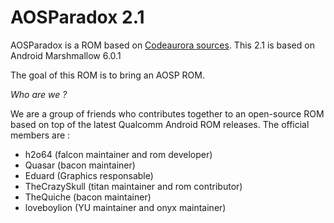 AOSParadox 2.1
==============

AOSParadox is a ROM based on [Codeaurora sources](https://www.codeaurora.org/cgit/quic/la).
This 2.1 is based on Android Marshmallow 6.0.1

The goal of this ROM is to bring an AOSP ROM.

*Who are we ?*

We are a group of friends who contributes together to an open-source ROM based on top of the latest Qualcomm Android ROM releases.
The official members are :
* h2o64 (falcon maintainer and rom developer)
* Quasar (bacon maintainer)
* Eduard (Graphics responsable)
* TheCrazySkull (titan maintainer and rom contributor)
* TheQuiche (bacon maintainer)
* loveboylion (YU maintainer and onyx maintainer)
